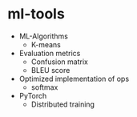 # ml-tools

* ML-Algorithms
	- K-means
* Evaluation metrics
	- Confusion matrix
	- BLEU score
* Optimized implementation of ops
	- softmax
* PyTorch
	- Distributed training